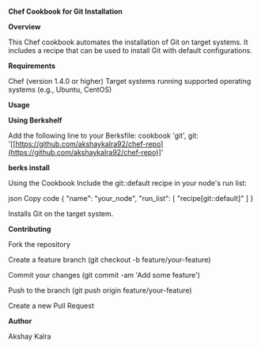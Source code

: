 **Chef Cookbook for Git Installation**

**Overview**

This Chef cookbook automates the installation of Git on target systems. It includes a recipe that can be used to install Git with default configurations.


**Requirements**

Chef (version 1.4.0 or higher)
Target systems running supported operating systems (e.g., Ubuntu, CentOS)

**Usage**

**Using Berkshelf**

Add the following line to your Berksfile:
cookbook 'git', git: '[[https://github.com/akshaykalra92/chef-repo](https://github.com/akshaykalra92/chef-repo)]'

**berks install**

Using the Cookbook
Include the git::default recipe in your node's run list:

json
Copy code
{
  "name": "your_node",
  "run_list": [
    "recipe[git::default]"
  ]
}

Installs Git on the target system.



**Contributing**

Fork the repository

Create a feature branch (git checkout -b feature/your-feature)

Commit your changes (git commit -am 'Add some feature')

Push to the branch (git push origin feature/your-feature)

Create a new Pull Request



**Author**

Akshay Kalra
